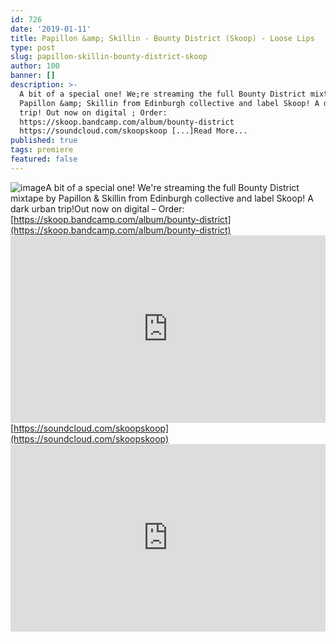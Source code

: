 ```yaml
---
id: 726
date: '2019-01-11'
title: Papillon &amp; Skillin - Bounty District (Skoop) - Loose Lips
type: post
slug: papillon-skillin-bounty-district-skoop
author: 100
banner: []
description: >-
  A bit of a special one! We;re streaming the full Bounty District mixtape by
  Papillon &amp; Skillin from Edinburgh collective and label Skoop! A dark urban
  trip! Out now on digital ; Order:
  https://skoop.bandcamp.com/album/bounty-district
  https://soundcloud.com/skoopskoop [...]Read More...
published: true
tags: premiere
featured: false
---
```

![image](../undefined)A bit of a special one! We're streaming the full Bounty District mixtape by Papillon & Skillin from Edinburgh collective and label Skoop! A dark urban trip!Out now on digital – Order: [https://skoop.bandcamp.com/album/bounty-district](https://skoop.bandcamp.com/album/bounty-district)<iframe width='100%' height='300' scrolling='no' frameborder='no' allow='autoplay' src='https://w.soundcloud.com/player/?url=https%3A//api.soundcloud.com/tracks/557285598&color=%23ff5500&auto_play=false&hide_related=false&show_comments=true&show_user=true&show_reposts=false&show_teaser=true'></iframe>[https://soundcloud.com/skoopskoop](https://soundcloud.com/skoopskoop)<iframe width='100%' height='300' scrolling='no' frameborder='no' allow='autoplay' src='https://www.youtube.com/embed/koMRMH7fUs0'></iframe>